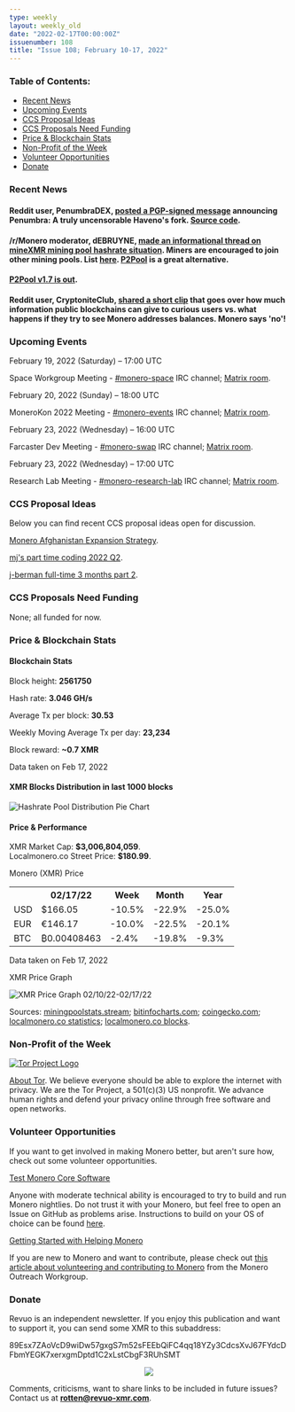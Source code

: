 ```yaml
---
type: weekly
layout: weekly_old
date: "2022-02-17T00:00:00Z"
issuenumber: 108
title: "Issue 108; February 10-17, 2022"
---
```

<h3>Table of Contents:</h3>
<ul class="contents">
    <li><a href="#news">Recent News</a></li>
    <li><a href="#events">Upcoming Events</a></li>
    <li><a href="#ideas">CCS Proposal Ideas</a></li>
    <li><a href="#proposals">CCS Proposals Need Funding</a></li>
    <li><a href="#stats">Price & Blockchain Stats</a></li>
    <li><a href="#merchant">Non-Profit of the Week</a></li>
    <li><a href="#volunteer">Volunteer Opportunities</a></li>
    <li><a href="#donate">Donate</a></li>
</ul>

<h3 id="news">Recent News</h3>

<div class="newsbyte">
    <h4>Reddit user, PenumbraDEX, <a href="https://teddit.adminforge.de/r/Monero/comments/srid3a/penumbra_a_truly_uncensorable_havenos_fork/" target="_blank">posted a PGP-signed message</a> announcing Penumbra: A truly uncensorable Haveno's fork. <a href="https://gitlab.com/PenumbraDEX/penumbra" target="_blank">Source code</a>.</h4>
</div>

<div class="newsbyte">
    <h4>/r/Monero moderator, dEBRUYNE, <a href="https://teddit.adminforge.de/r/Monero/comments/st40o0/psa_informational_thread_regarding_the_minexmr/" target="_blank">made an informational thread on mineXMR mining pool hashrate situation</a>. Miners are encouraged to join other mining pools. List <a href="https://pools.xmr.wiki/" target="_blank">here</a>. <a href="https://p2pool.io/" target="_blank">P2Pool</a> is a great alternative.</h4>
</div>

<div class="newsbyte">
    <h4><a href="https://github.com/SChernykh/p2pool/releases/tag/v1.7" target="_blank">P2Pool v1.7 is out</a>.</h4>
</div>

<div class="newsbyte">
    <h4>Reddit user, CryptoniteClub, <a href="https://teddit.adminforge.de/r/Monero/comments/su6rx0/monero_says_no/" target="_blank">shared a short clip</a> that goes over how much information public blockchains can give to curious users vs. what happens if they try to see Monero addresses balances. Monero says 'no'!</h4>
</div>

<h3 id="events">Upcoming Events</h3>

<div class="event">
    <p class="date" markdown="1">February 19, 2022 (Saturday) – 17:00 UTC</p>
    <p markdown="1">Space Workgroup Meeting - <a href="irc://irc.libera.chat/#monero-space" target="_blank">#monero-space</a> IRC channel; <a href="https://matrix.to/#/#monero-space:monero.social" target="_blank">Matrix room</a>.</p>
</div>

<div class="event">
    <p class="date" markdown="1">February 20, 2022 (Sunday) – 18:00 UTC</p>
    <p markdown="1">MoneroKon 2022 Meeting - <a href="irc://irc.libera.chat/#monero-events" target="_blank">#monero-events</a> IRC channel; <a href="https://matrix.to/#/#monero-events:monero.social" target="_blank">Matrix room</a>.</p>
</div>

<div class="event">
    <p class="date" markdown="1">February 23, 2022 (Wednesday) – 16:00 UTC</p>
    <p markdown="1">Farcaster Dev Meeting - <a href="irc://irc.libera.chat/#monero-swap" target="_blank">#monero-swap</a> IRC channel; <a href="https://matrix.to/#/#monero-swap:monero.social" target="_blank">Matrix room</a>.</p>
</div>

<div class="event">
    <p class="date" markdown="1">February 23, 2022 (Wednesday) – 17:00 UTC</p>
    <p markdown="1">Research Lab Meeting - <a href="irc://irc.libera.chat/#monero-research-lab" target="_blank">#monero-research-lab</a> IRC channel; <a href="https://matrix.to/#/#monero-research-lab:monero.social" target="_blank">Matrix room</a>.</p>
</div>

<h3 id="ideas">CCS Proposal Ideas</h3>

<p>Below you can find recent CCS proposal ideas open for discussion.</p>

<div class="proposal">
<p><a href="https://repo.getmonero.org/monero-project/ccs-proposals/-/merge_requests/282" target="_blank">Monero Afghanistan Expansion Strategy</a>.</p>
</div>

<div class="proposal">
<p><a href="https://repo.getmonero.org/monero-project/ccs-proposals/-/merge_requests/287" target="_blank">mj's part time coding 2022 Q2</a>.</p>
</div>

<div class="proposal">
<p><a href="https://repo.getmonero.org/monero-project/ccs-proposals/-/merge_requests/285" target="_blank">j-berman full-time 3 months part 2</a>.</p>
</div>

<h3 id="proposals">CCS Proposals Need Funding</h3>

<p>None; all funded for now.</p>

<h3 id="stats">Price & Blockchain Stats</h3>

<h4 class="stat">Blockchain Stats</h4>

<div class="bcstats">
    <p>Block height: <b>2561750</b></p>
    <p>Hash rate: <b>3.046 GH/s</b></p>
    <p>Average Tx per block: <b>30.53</b></p>
    <p>Weekly Moving Average Tx per day: <b>23,234</b></p>
    <p>Block reward: <b>~0.7 XMR</b></p>
</div>
<p class="note">Data taken on Feb 17, 2022</p>

<h4 class="stat">XMR Blocks Distribution in last 1000 blocks</h4>
<p><img src="/img/hashrate-pool-distribution-0217.png" alt="Hashrate Pool Distribution Pie Chart"/></p>

<h4 class="stat" id="price-stat">Price & Performance</h4>

<div class="price-intro">XMR Market Cap: <b>$3,006,804,059</b>.<br/>Localmonero.co Street Price: <b>$180.99</b>.</div>

<p class="table-title">Monero (XMR) Price</p>
<table class="price-table">
  <tr class="row1">
    <th></th>
    <th>02/17/22</th>
    <th>Week</th>
    <th>Month</th>
    <th>Year</th>
  </tr>
  <tr>
    <td data-th="XMR to">USD</td>
    <td data-th="02/17/22">$166.05</td>
    <td data-th="Week" class="red">-10.5%</td>
    <td data-th="Month" class="red">-22.9%</td>
    <td data-th="Year" class="red">-25.0%</td>
  </tr>
  <tr class="row3">
    <td data-th="XMR to">EUR</td>
    <td data-th="02/17/22">€146.17</td>
    <td data-th="Week" class="red">-10.0%</td>
    <td data-th="Month" class="red">-22.5%</td>
    <td data-th="Year" class="red">-20.1%</td>
  </tr>
  <tr>
    <td data-th="XMR to">BTC</td>
    <td data-th="02/17/22">₿0.00408463</td>
    <td data-th="Week" class="red">-2.4%</td>
    <td data-th="Month" class="red">-19.8%</td>
    <td data-th="Year" class="red">-9.3%</td>
  </tr>
</table>
<p class="note">Data taken on Feb 17, 2022</p>

<p class="table-title">XMR Price Graph</p>

![XMR Price Graph 02/10/22-02/17/22](/img/weekly-chart-0217.png "XMR Price Graph 02/10/22-02/17/22") 

Sources: <a href="https://miningpoolstats.stream/monero" target="_blank">miningpoolstats.stream</a>; <a href="https://bitinfocharts.com/monero/" target="_blank">bitinfocharts.com</a>; <a href="https://www.coingecko.com/en/coins/monero" target="_blank">coingecko.com</a>; <a href="https://localmonero.co/statistics" target="_blank">localmonero.co statistics</a>; <a href="https://localmonero.co/blocks" target="_blank">localmonero.co blocks</a>.

<h3 id="merchant">Non-Profit of the Week</h3>

<a href="https://www.torproject.org/" target="_blank"><img src="/img/tor-logo.png" alt="Tor Project Logo" class="merchant-img" id="tor"></a>

<a href="https://www.torproject.org/about/history/" target="_blank">About Tor</a>. We believe everyone should be able to explore the internet with privacy. We are the Tor Project, a 501(c)(3) US nonprofit. We advance human rights and defend your privacy online through free software and open networks.

<h3 id="volunteer">Volunteer Opportunities</h3>

<p>If you want to get involved in making Monero better, but aren't sure how, check out some volunteer opportunities.</p>

<div class="newsbyte">
    <p class="date"><a href="https://github.com/monero-project/monero" target="_blank">Test Monero Core Software</a></p>
    <p>Anyone with moderate technical ability is encouraged to try to build and run Monero nightlies. Do not trust it with your Monero, but feel free to open an Issue on GitHub as problems arise. Instructions to build on your OS of choice can be found <a href="https://github.com/monero-project/monero#compiling-monero-from-source" target="_blank">here</a>. </p>
</div>

<div class="newsbyte">
    <p class="date"><a href="https://github.com/monero-project/monero" target="_blank">Getting Started with Helping Monero</a></p>
    <p>If you are new to Monero and want to contribute, please check out <a href="https://www.monerooutreach.org/stories/getting-started-helping-monero.php" target="_blank">this article about volunteering and contributing to Monero</a> from the Monero Outreach Workgroup. </p>
</div>

<h3 id="donate">Donate</h3>

<p markdown="1">Revuo is an independent newsletter. If you enjoy this publication and want to support it, you can send some XMR to this subaddress:</p>

<p class="address" markdown="1">89Esx7ZAoVcD9wiDw57gxgS7m52sFEEbQiFC4qq18YZy3CdcsXvJ67FYdcDFbmYEGK7xerxgmDptd1C2xLstCbgF3RUhSMT</p>

<p><center><a href="monero:89Esx7ZAoVcD9wiDw57gxgS7m52sFEEbQiFC4qq18YZy3CdcsXvJ67FYdcDFbmYEGK7xerxgmDptd1C2xLstCbgF3RUhSMT" class="qr"><img src="/img/donate-monero.jpg" style="max-width: 200px;"/></a></center></p>

Comments, criticisms, want to share links to be included in future issues? Contact us at **rotten@revuo-xmr.com**.